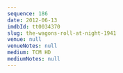```yaml
---
sequence: 186
date: 2012-06-13
imdbId: tt0034370
slug: the-wagons-roll-at-night-1941
venue: null
venueNotes: null
medium: TCM HD
mediumNotes: null
---
```

